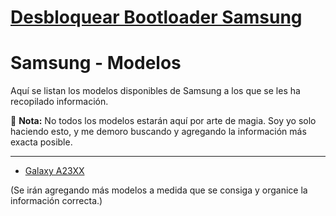 # [Desbloquear Bootloader Samsung]()

# Samsung - Modelos

Aquí se listan los modelos disponibles de Samsung a los que se les ha recopilado información.

📌 **Nota:** No todos los modelos estarán aquí por arte de magia. Soy yo solo haciendo esto, y me demoro buscando y agregando la información más exacta posible.

---


* [Galaxy A23XX](https://github.com/Andreslan327/LanDroid/blob/main/Dispositivos/Samsung/A23/A23XX.md)

(Se irán agregando más modelos a medida que se consiga y organice la información correcta.)
